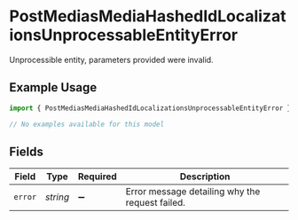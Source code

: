 # PostMediasMediaHashedIdLocalizationsUnprocessableEntityError

Unprocessible entity, parameters provided were invalid.

## Example Usage

```typescript
import { PostMediasMediaHashedIdLocalizationsUnprocessableEntityError } from "wistia/models/errors";

// No examples available for this model
```

## Fields

| Field                                           | Type                                            | Required                                        | Description                                     |
| ----------------------------------------------- | ----------------------------------------------- | ----------------------------------------------- | ----------------------------------------------- |
| `error`                                         | *string*                                        | :heavy_minus_sign:                              | Error message detailing why the request failed. |
